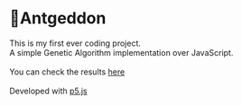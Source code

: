 # 🐜Antgeddon
This is my first ever coding project.<br>
A simple Genetic Algorithm implementation over JavaScript.<br>
<br>
You can check the results <a href="https://xpi2.github.io/Antgeddon/">here</a>
<br><br>
Developed with <a href="https://p5js.org" target="_blank">p5.js</a>

